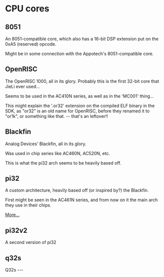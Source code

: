 # CPU cores

## 8051

An 8051-compatible core, which also has a 16-bit DSP extension put on the 0xA5 (reserved) opcode.

Might be in some connection with the Appotech's 8051-compatible core.

## OpenRISC

The OpenRISC 1000, all in its glory.
Probably this is the first 32-bit core that JieLi ever used...

Seems to be used in the AC410N series, as well as in the 'MC001' thing...

This might explain the '.or32' extension on the compiled ELF binary in the SDK, as "or32" is an old name for OpenRISC,
before they renamed it to "or1k", or something like that. -- that's an leftover!!

## Blackfin

Analog Devices' Blackfin, all in its glory.

Was used in chip series like AC460N, AC520N, etc.

This is what the pi32 arch seems to be heavily based off.

## pi32

A custom architecture, heavily based off (or inspired by?) the Blackfin.

First might be seen in the AC461N series, and from now on it the main arch they use in their chips.

[More...](pi32.md)

## pi32v2

A second version of pi32

## q32s

Q32s --- 
